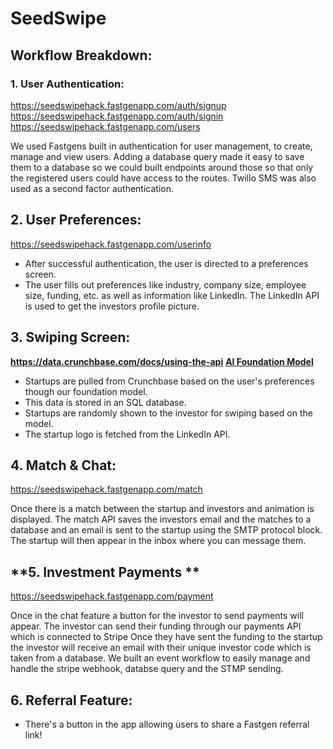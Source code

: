 # SeedSwipe 


## Workflow Breakdown:
### **1. User Authentication:**
https://seedswipehack.fastgenapp.com/auth/signup
https://seedswipehack.fastgenapp.com/auth/signin
https://seedswipehack.fastgenapp.com/users

We used Fastgens built in authentication for  user management, to create, manage and view users. Adding a database query made it easy to save them to a database so we could built endpoints around those so that only the registered users could have access to the routes. Twillo SMS was also used as a second factor authentication.

## **2. User Preferences:**
https://seedswipehack.fastgenapp.com/userinfo

- After successful authentication, the user is directed to a preferences screen.
- The user fills out preferences like industry, company size, employee size, funding, etc. as well as information like LinkedIn. The LinkedIn API is used to get the investors profile picture.

## **3. Swiping Screen:**
**https://data.crunchbase.com/docs/using-the-api**
**[AI Foundation Model](https://github.com/nkoorty/SeedSwipe/tree/main/ReccomendationModel)**
- Startups are pulled from Crunchbase based on the user's preferences though our foundation model.
 - This data is stored in an SQL database.
- Startups are randomly shown to the investor for swiping based on the model.
- The startup logo is fetched from the LinkedIn API.
  
## **4. Match & Chat:**
https://seedswipehack.fastgenapp.com/match

Once there is a match between the startup and investors and animation is displayed. The match API saves the investors email and the matches to a database and an email is sent to the startup using the SMTP protocol block. The startup will then appear in the inbox where you can message them.

## **5. Investment Payments **
https://seedswipehack.fastgenapp.com/payment

Once in the chat feature a button for the investor to send payments will appear. The investor can send their funding through our payments API which is connected to Stripe  Once they have sent the funding to the startup the investor will receive an email with their unique investor code which is taken from a database. We built an event workflow to easily manage and handle the stripe webhook, databse query and the STMP sending.

## **6. Referral Feature:**
- There's a button in the app allowing users to share a Fastgen referral link!


